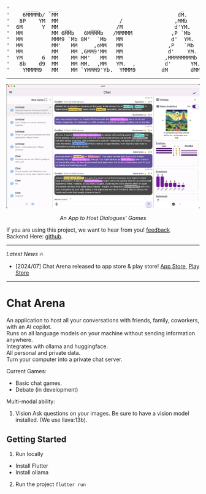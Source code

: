 <pre align="center">
'     ____   ___                                      _                                           
'    6MMMMb/ `MM                                     dM.                                          
'   8P    YM  MM                   /                ,MMb                                          
'  6M      Y  MM  __      ___     /M                d'YM.    ___  __   ____   ___  __      ___    
'  MM         MM 6MMb   6MMMMb   /MMMMM            ,P `Mb    `MM 6MM  6MMMMb  `MM 6MMb   6MMMMb   
'  MM         MMM9 `Mb 8M'  `Mb   MM               d'  YM.    MM69 " 6M'  `Mb  MMM9 `Mb 8M'  `Mb  
'  MM         MM'   MM     ,oMM   MM              ,P   `Mb    MM'    MM    MM  MM'   MM     ,oMM  
'  MM         MM    MM ,6MM9'MM   MM              d'    YM.   MM     MMMMMMMM  MM    MM ,6MM9'MM  
'  YM      6  MM    MM MM'   MM   MM             ,MMMMMMMMb   MM     MM        MM    MM MM'   MM  
'   8b    d9  MM    MM MM.  ,MM   YM.  ,         d'      YM.  MM     YM    d9  MM    MM MM.  ,MM  
'    YMMMM9  _MM_  _MM_`YMMM9'Yb.  YMMM9       _dM_     _dMM__MM_     YMMMM9  _MM_  _MM_`YMMM9'Yb.
</pre>
---
<p align="center">
  <img src="https://github.com/jonnyjohnson1/chat-arena/blob/main/ui_screenshot.png" style="max-width: 100%; height: auto; max-height: 350px;" alt="UI Chat Debates" />
</p>
<p align="center">
  <em>An App to Host Dialogues' Games</em>
</p>

If you are using this project, we want to hear from you!
[feedback](https://tally.so/r/3yyQQ6)  
Backend Here: [github](https://github.com/jonnyjohnson1/topos-cli).

---

*Latest News* 🔥
- [2024/07] Chat Arena released to app store & play store! [App Store](https://testflight.apple.com/join/TTwkvdqW), [Play Store](https://play.google.com/store/apps/details?id=com.dialogues.ch)

---

# Chat Arena

An application to host all your conversations with friends, family, coworkers, with an AI copilot.  
Runs on all language models on your machine without sending information anywhere.  
Integrates with ollama and huggingface.  
All personal and private data.  
Turn your computer into a private chat server.  

Current Games:
- Basic chat games.
- Debate (in development)

Multi-modal ability:
1. Vision
Ask questions on your images. Be sure to have a vision model installed. (We use llava:13b).

## Getting Started

1. Run locally
- Install Flutter
- Install ollama

2. Run the project 
`flutter run`

